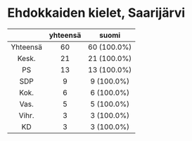 # Ehdokkaiden kielet, Saarijärvi

| |yhteensä|suomi|
|:---:|:---:|:---:|
|Yhteensä|60|60 (100.0%)|
|Kesk.|21|21 (100.0%)|
|PS|13|13 (100.0%)|
|SDP|9|9 (100.0%)|
|Kok.|6|6 (100.0%)|
|Vas.|5|5 (100.0%)|
|Vihr.|3|3 (100.0%)|
|KD|3|3 (100.0%)|

